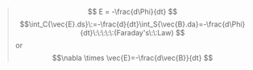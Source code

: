 > $$ E = -\frac{d\Phi}{dt} $$
> $$\int_C{\vec{E}.ds}\:=-\frac{d}{dt}\int_S{\vec{B}.da}=-\frac{d\Phi}{dt}\:\:\:\:\:(Faraday's\:\:Law) $$or
> $$\nabla \times \vec{E}=-\frac{d\vec{B}}{dt} $$
> 